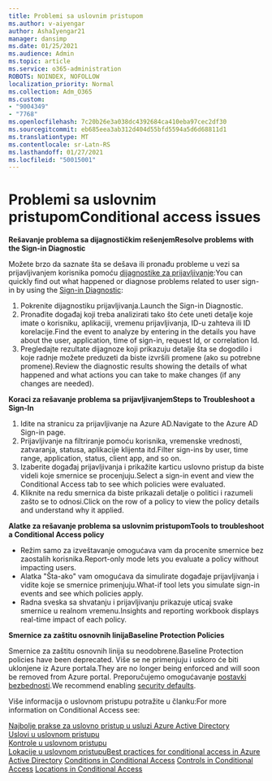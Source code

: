 ```yaml
---
title: Problemi sa uslovnim pristupom
ms.author: v-aiyengar
author: AshaIyengar21
manager: dansimp
ms.date: 01/25/2021
ms.audience: Admin
ms.topic: article
ms.service: o365-administration
ROBOTS: NOINDEX, NOFOLLOW
localization_priority: Normal
ms.collection: Adm_O365
ms.custom:
- "9004349"
- "7768"
ms.openlocfilehash: 7c20b26e3a038dc4392684ca410eba97cec2df30
ms.sourcegitcommit: eb685eea3ab312d404d55bfd5594a5d6d68811d1
ms.translationtype: MT
ms.contentlocale: sr-Latn-RS
ms.lasthandoff: 01/27/2021
ms.locfileid: "50015001"
---
```

# <a name="conditional-access-issues"></a><span data-ttu-id="8d046-102">Problemi sa uslovnim pristupom</span><span class="sxs-lookup"><span data-stu-id="8d046-102">Conditional access issues</span></span>

<span data-ttu-id="8d046-103">**Rešavanje problema sa dijagnostičkim rešenjem**</span><span class="sxs-lookup"><span data-stu-id="8d046-103">**Resolve problems with the Sign-in Diagnostic**</span></span>

<span data-ttu-id="8d046-104">Možete brzo da saznate šta se dešava ili pronađu probleme u vezi sa prijavljivanjem korisnika pomoću [dijagnostike za prijavljivanje](https://portal.azure.com/#blade/Microsoft_AAD_IAM/ActiveDirectoryMenuBlade/diagnose/symptomId/ms_aad_dxp_signin_caDiagnoseAndSolveSummarySymptom):</span><span class="sxs-lookup"><span data-stu-id="8d046-104">You can quickly find out what happened or diagnose problems related to user sign-in by using the [Sign-in Diagnostic](https://portal.azure.com/#blade/Microsoft_AAD_IAM/ActiveDirectoryMenuBlade/diagnose/symptomId/ms_aad_dxp_signin_caDiagnoseAndSolveSummarySymptom):</span></span>

1. <span data-ttu-id="8d046-105">Pokrenite dijagnostiku prijavljivanja.</span><span class="sxs-lookup"><span data-stu-id="8d046-105">Launch the Sign-in Diagnostic.</span></span>
1. <span data-ttu-id="8d046-106">Pronađite događaj koji treba analizirati tako što ćete uneti detalje koje imate o korisniku, aplikaciji, vremenu prijavljivanja, ID-u zahteva ili ID korelacije.</span><span class="sxs-lookup"><span data-stu-id="8d046-106">Find the event to analyze by entering in the details you have about the user, application, time of sign-in, request Id, or correlation Id.</span></span>
1. <span data-ttu-id="8d046-107">Pregledajte rezultate dijagnoze koji prikazuju detalje šta se dogodilo i koje radnje možete preduzeti da biste izvršili promene (ako su potrebne promene).</span><span class="sxs-lookup"><span data-stu-id="8d046-107">Review the diagnostic results showing the details of what happened and what actions you can take to make changes (if any changes are needed).</span></span>

<span data-ttu-id="8d046-108">**Koraci za rešavanje problema sa prijavljivanjem**</span><span class="sxs-lookup"><span data-stu-id="8d046-108">**Steps to Troubleshoot a Sign-In**</span></span> 

1. <span data-ttu-id="8d046-109">Idite na stranicu za prijavljivanje na Azure AD.</span><span class="sxs-lookup"><span data-stu-id="8d046-109">Navigate to the Azure AD Sign-in page.</span></span>
1. <span data-ttu-id="8d046-110">Prijavljivanje na filtriranje pomoću korisnika, vremenske vrednosti, zatvaranja, statusa, aplikacije klijenta itd.</span><span class="sxs-lookup"><span data-stu-id="8d046-110">Filter sign-ins by user, time range, application, status, client app, and so on.</span></span>
1. <span data-ttu-id="8d046-111">Izaberite događaj prijavljivanja i prikažite karticu uslovno pristup da biste videli koje smernice se procenjuju.</span><span class="sxs-lookup"><span data-stu-id="8d046-111">Select a sign-in event and view the Conditional Access tab to see which policies were evaluated.</span></span>
1. <span data-ttu-id="8d046-112">Kliknite na redu smernica da biste prikazali detalje o politici i razumeli zašto se to odnosi.</span><span class="sxs-lookup"><span data-stu-id="8d046-112">Click on the row of a policy to view the policy details and understand why it applied.</span></span>

<span data-ttu-id="8d046-113">**Alatke za rešavanje problema sa uslovnim pristupom**</span><span class="sxs-lookup"><span data-stu-id="8d046-113">**Tools to troubleshoot a Conditional Access policy**</span></span>

- <span data-ttu-id="8d046-114">Režim samo za izveštavanje omogućava vam da procenite smernice bez zaostalih korisnika.</span><span class="sxs-lookup"><span data-stu-id="8d046-114">Report-only mode lets you evaluate a policy without impacting users.</span></span>
- <span data-ttu-id="8d046-115">Alatka "Šta-ako" vam omogućava da simulirate događaje prijavljivanja i vidite koje se smernice primenjuju.</span><span class="sxs-lookup"><span data-stu-id="8d046-115">What-if tool lets you simulate sign-in events and see which policies apply.</span></span>
- <span data-ttu-id="8d046-116">Radna sveska sa shvatanju i prijavljivanju prikazuje uticaj svake smernice u realnom vremenu.</span><span class="sxs-lookup"><span data-stu-id="8d046-116">Insights and reporting workbook displays real-time impact of each policy.</span></span>

<span data-ttu-id="8d046-117">**Smernice za zaštitu osnovnih linija**</span><span class="sxs-lookup"><span data-stu-id="8d046-117">**Baseline Protection Policies**</span></span>

<span data-ttu-id="8d046-118">Smernice za zaštitu osnovnih linija su neodobrene.</span><span class="sxs-lookup"><span data-stu-id="8d046-118">Baseline Protection policies have been deprecated.</span></span> <span data-ttu-id="8d046-119">Više se ne primenjuju i uskoro će biti uklonjene iz Azure portala.</span><span class="sxs-lookup"><span data-stu-id="8d046-119">They are no longer being enforced and will soon be removed from Azure portal.</span></span> <span data-ttu-id="8d046-120">Preporučujemo omogućavanje [postavki bezbednosti](https://docs.microsoft.com/azure/active-directory/fundamentals/concept-fundamentals-security-defaults).</span><span class="sxs-lookup"><span data-stu-id="8d046-120">We recommend enabling [security defaults](https://docs.microsoft.com/azure/active-directory/fundamentals/concept-fundamentals-security-defaults).</span></span>

<span data-ttu-id="8d046-121">Više informacija o uslovnom pristupu potražite u članku:</span><span class="sxs-lookup"><span data-stu-id="8d046-121">For more information on Conditional Access see:</span></span>

<span data-ttu-id="8d046-122">[Najbolje prakse za uslovno pristup u usluzi Azure Active Directory](https://docs.microsoft.com/azure/active-directory/conditional-access/best-practices)  
 [Uslovi u uslovnom pristupu](https://docs.microsoft.com/azure/active-directory/conditional-access/best-practices)  
 [Kontrole u uslovnom pristupu](https://docs.microsoft.com/azure/active-directory/conditional-access/controls)  
 [Lokacije u uslovnom pristupu](https://docs.microsoft.com/azure/active-directory/conditional-access/location-condition)</span><span class="sxs-lookup"><span data-stu-id="8d046-122">[Best practices for conditional access in Azure Active Directory](https://docs.microsoft.com/azure/active-directory/conditional-access/best-practices) 
[Conditions in Conditional Access](https://docs.microsoft.com/azure/active-directory/conditional-access/best-practices) 
[Controls in Conditional Access](https://docs.microsoft.com/azure/active-directory/conditional-access/controls) 
[Locations in Conditional Access ](https://docs.microsoft.com/azure/active-directory/conditional-access/location-condition)</span></span>
